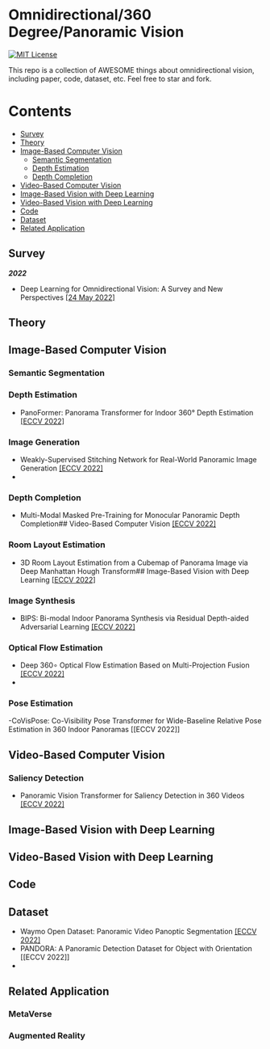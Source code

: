 # Omnidirectional/360 Degree/Panoramic Vision

[![MIT License](https://img.shields.io/badge/license-MIT-green.svg)](https://opensource.org/licenses/MIT) 

This repo is a collection of AWESOME things about omnidirectional vision, including paper, code, dataset, etc. Feel free to star and fork.

# Contents

- [Survey](#Survey)
- [Theory](#Theory)
- [Image-Based Computer Vision](#Image-Based-Computer-Vision)
  - [Semantic Segmentation](#Semantic-Segmentation)
  - [Depth Estimation](#Depth-Estimation)
  - [Depth Completion](#Depth-Completion)
- [Video-Based Computer Vision](#Video-Based-Computer-Vision)
- [Image-Based Vision with Deep Learning](#Image-Based-Vision-with-Deep-Learning)
- [Video-Based Vision with Deep Learning](#Video-Based-Vision-with-Deep-Learning)
- [Code](#Code)
- [Dataset](#Dataset)
- [Related Application](#Related-Application)


## Survey

***2022***
- Deep Learning for Omnidirectional Vision: A Survey and New Perspectives [[24 May 2022]](https://arxiv.org/abs/2205.10468)

## Theory
## Image-Based Computer Vision
### Semantic Segmentation
### Depth Estimation

- PanoFormer: Panorama Transformer for Indoor 360° Depth Estimation [[ECCV 2022]](https://arxiv.org/abs/2203.09283)
### Image Generation
- Weakly-Supervised Stitching Network for Real-World Panoramic Image Generation [[ECCV 2022]](https://arxiv.org/abs/2209.05968)
- 
### Depth Completion

- Multi-Modal Masked Pre-Training for Monocular Panoramic Depth Completion## Video-Based Computer Vision [[ECCV 2022]](https://arxiv.org/abs/2203.09855)
### Room Layout Estimation
- 3D Room Layout Estimation from a Cubemap of Panorama Image via Deep Manhattan Hough Transform## Image-Based Vision with Deep Learning [[ECCV 2022]](https://arxiv.org/abs/2207.09291)

### Image Synthesis
- BIPS: Bi-modal Indoor Panorama Synthesis via Residual Depth-aided Adversarial Learning [[ECCV 2022]](https://arxiv.org/abs/2112.06179)
### Optical Flow Estimation
- Deep 360∘ Optical Flow Estimation Based on Multi-Projection Fusion [[ECCV 2022]](https://arxiv.org/abs/2208.00776)
- 
### Pose Estimation
-CoVisPose: Co-Visibility Pose Transformer for Wide-Baseline Relative Pose Estimation in 360 Indoor Panoramas [[ECCV 2022]]
## Video-Based Computer Vision
### Saliency Detection
- Panoramic Vision Transformer for Saliency Detection in 360 Videos [[ECCV 2022]](https://arxiv.org/abs/2209.08956)
## Image-Based Vision with Deep Learning
## Video-Based Vision with Deep Learning
## Code
## Dataset
- Waymo Open Dataset: Panoramic Video Panoptic Segmentation [[ECCV 2022]](https://arxiv.org/abs/2206.07704)
- PANDORA: A Panoramic Detection Dataset for Object with Orientation [[ECCV 2022]]
-
## Related Application
### MetaVerse
### Augmented Reality
